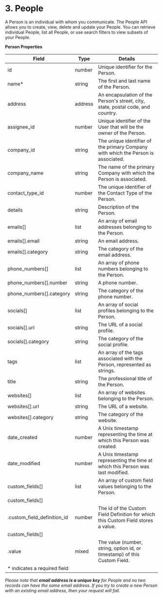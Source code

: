 # 3. People

A Person is an individual with whom you communicate. The People API allows you to create, view, delete and update your People. You can retrieve individual People, list all People, or use search filters to view subsets of your People.

**Person Properties**

|            Field            |  Type   |                                      Details                                      |
| --------------------------- | ------- | --------------------------------------------------------------------------------- |
| id                          | number  | Unique identifier for the Person.                                                 |
| name*                        | string  | The first and last name of the Person.                                            |
| address                     | address | An encapsulation of the Person's street, city, state, postal code, and country.   |
| assignee_id                 | number  | Unique identifier of the User that will be the owner of the Person.               |
| company_id                  | string  | The unique identifier of the primary Company with which the Person is associated. |
| company_name                | string  | The name of the primary Company with which the Person is associated.              |
| contact_type_id             | number  | The unique identifier of the Contact Type of the Person.                          |
| details                     | string  | Description of the Person.                                                        |
| emails[]                    | list    | An array of email addresses belonging to the Person.                              |
| emails[].email              | string  | An email address.                                                                 |
| emails[].category           | string  | The category of the email address.                                                |
| phone_numbers[]             | list    | An array of phone numbers belonging to the Person.                                |
| phone_numbers[].number      | string  | A phone number.                                                                   |
| phone_numbers[].category    | string  | The category of the phone number.                                                 |
| socials[]                   | list    | An array of social profiles belonging to the Person.                              |
| socials[].url               | string  | The URL of a social profile.                                                      |
| socials[].category          | string  | The category of the social profile.                                               |
| tags                        | list    | An array of the tags associated with the Person, represented as strings.          |
| title                       | string  | The professional title of the Person.                                             |
| websites[]                  | list    | An array of websites belonging to the Person.                                     |
| websites[].url              | string  | The URL of a website.                                                             |
| websites[].category         | string  | The category of the website.                                                      |
| date_created                | number  | A Unix timestamp representing the time at which this Person was created.          |
| date_modified               | number  | A Unix timestamp representing the time at which this Person was last modified.    |
| custom_fields[]             | list    | An array of custom field values belonging to the Person.                          |
| custom_fields[]             |         |                                                                                   |
| .custom_field_definition_id | number  | The id of the Custom Field Definition for which this Custom Field stores a value. |
| custom_fields[]             |         |                                                                                   |
| .value                      | mixed   | The value (number, string, option id, or timestamp) of this Custom Field.         |
| \* indicates a required field | | |

*Please note that* ***email address is a unique key*** *for People and no two records can have the same email address. If you try to create a new Person with an existing email address, then your request will fail.*
